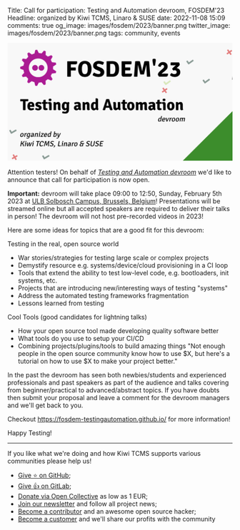 Title: Call for participation: Testing and Automation devroom, FOSDEM'23
Headline: organized by Kiwi TCMS, Linaro & SUSE
date: 2022-11-08 15:09
comments: true
og_image: images/fosdem/2023/banner.png
twitter_image: images/fosdem/2023/banner.png
tags: community, events


!["Cfp banner"](/images/fosdem/2023/banner.png "Cfp banner")

Attention testers! On behalf of
[*Testing and Automation devroom*](https://fosdem-testingautomation.github.io/)
we'd like to announce that call for participation is now open.

**Important:** devroom will take place 09:00 to 12:50, Sunday, February 5th 2023 at
[ULB Solbosch Campus, Brussels, Belgium](https://fosdem.org/2023/practical/transportation/)!
Presentations will be streamed online but all accepted speakers are required to deliver
their talks in person! The devroom will not host pre-recorded videos in 2023!

Here are some ideas for topics that are a good fit for this devroom:

Testing in the real, open source world

- War stories/strategies for testing large scale or complex projects
- Demystify resource e.g. systems/device/cloud provisioning in a CI loop
- Tools that extend the ability to test low-level code, e.g. bootloaders, init
systems, etc.
- Projects that are introducing new/interesting ways of testing "systems"
- Address the automated testing frameworks fragmentation
- Lessons learned from testing

Cool Tools (good candidates for lightning talks)

- How your open source tool made developing quality software better
- What tools do you use to setup your CI/CD
- Combining projects/plugins/tools to build amazing things "Not enough people in
the open source community know how to use $X, but here's a tutorial on how to
use $X to make your project better."


In the past the devroom has seen both newbies/students and experienced professionals and
past speakers as part of the audience and talks covering from beginner/practical
to advanced/abstract topics. If you have doubts then submit your proposal and
leave a comment for the devroom managers and we'll get back to you.

Checkout
<https://fosdem-testingautomation.github.io/> for more information!


Happy Testing!


---

If you like what we're doing and how Kiwi TCMS supports various communities
please help us!

- [Give ⭐ on GitHub](https://github.com/kiwitcms/Kiwi/stargazers);
- [Give 👍 on GitLab](https://gitlab.com/gitlab-org/gitlab/-/issues/334558);
- [Donate via Open Collective](https://opencollective.com/kiwitcms/donate) as low as 1 EUR;
- [Join our newsletter](https://kiwitcms.us17.list-manage.com/subscribe/post?u=9b57a21155a3b7c655ae8f922&id=c970a37581)
  and follow all project news;
- [Become a contributor](https://kiwitcms.readthedocs.io/en/latest/contribution.html) and an awesome open source hacker;
- [Become a customer](/#subscriptions) and we'll share our profits with the community
